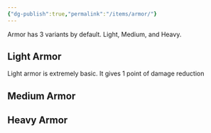```yaml
---
{"dg-publish":true,"permalink":"/items/armor/"}
---
```


Armor has 3 variants by default. Light, Medium, and Heavy.

## Light Armor
Light armor is extremely basic. It gives 1 point of damage reduction

## Medium Armor


## Heavy Armor




